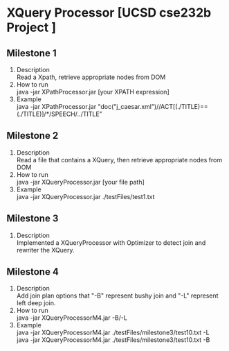 # XQuery Processor [UCSD cse232b Project ]
## Milestone 1
1. Description  
    Read a Xpath, retrieve appropriate nodes from DOM
2. How to run  
    java -jar XPathProcessor.jar [your XPATH expression]
3. Example  
java -jar XPathProcessor.jar "doc(\"j_caesar.xml\")//ACT[(./TITLE)==(./TITLE)]/*/SPEECH/../TITLE"

## Milestone 2
1. Description  
    Read a file that contains a XQuery, then retrieve appropriate nodes from DOM
2. How to run  
    java -jar XQueryProcessor.jar [your file path]
3. Example   
    java -jar XQueryProcessor.jar ./testFiles/test1.txt

## Milestone 3  
1. Description  
    Implemented a XQueryProcessor with Optimizer to detect join and rewriter the XQuery.

## Milestone 4  
1. Description  
    Add join plan options that "-B" represent bushy join and "-L" represent left deep join.
2. How to run  
    java -jar XQueryProcessorM4.jar <XQuertFilePath> -B/-L  
3. Example  
    java -jar XQueryProcessorM4.jar ./testFiles/milestone3/test10.txt -L  
    java -jar XQueryProcessorM4.jar ./testFiles/milestone3/test10.txt -B